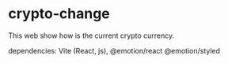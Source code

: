 # crypto-change

This web show how is the current crypto currency.

dependencies:
Vite (React, js), @emotion/react @emotion/styled
